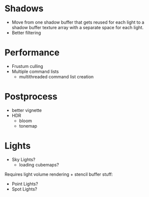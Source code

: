 

# Shadows
* Move from one shadow buffer that gets reused for each light to a shadow buffer texture array with a separate space for each light.
* Better filtering

# Performance
* Frustum culling
* Multiple command lists
	- multithreaded command list creation


# Postprocess
* better vignette
* HDR
	- bloom
	- tonemap

# Lights

* Sky Lights?
	- loading cubemaps?

Requires light volume rendering + stencil buffer stuff:
* Point Lights?
* Spot Lights?
